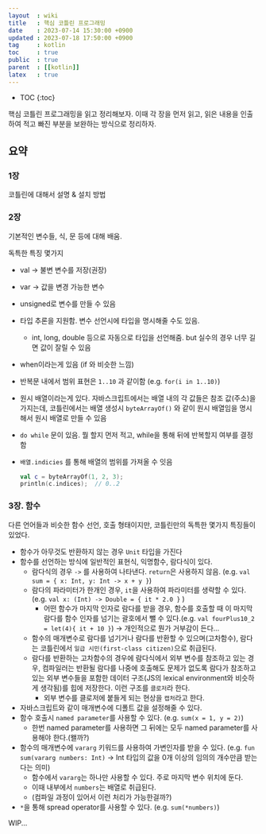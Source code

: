 ```yaml
---
layout  : wiki
title   : 핵심 코틀린 프로그래밍
date    : 2023-07-14 15:30:00 +0900
updated : 2023-07-18 17:50:00 +0900
tag     : kotlin
toc     : true
public  : true
parent  : [[kotlin]]
latex   : true
---
```


* TOC
{:toc}

핵심 코틀린 프로그래밍을 읽고 정리해보자.
이때 각 장을 먼저 읽고, 읽은 내용을 인출하여 적고 빠진 부분을 보완하는 방식으로 정리하자.

## 요약

### 1장

코틀린에 대해서 설명 & 설치 방법

### 2장

기본적인 변수들, 식, 문 등에 대해 배움.

독특한 특징 몇가지

- val → 불변 변수를 저장(권장)
- var → 값을 변경 가능한 변수
- unsigned로 변수를 만들 수 있음
- 타입 추론을 지원함. 변수 선언시에 타입을 명시해줄 수도 있음.
    - int, long, double 등으로 자동으로 타입을 선언해줌. but 실수의 경우 너무 길면 값이 잘릴 수 있음
- when이라는게 있음 (if 와 비슷한 느낌)
- 반복문 내에서 범위 표현은 `1..10` 과 같이함 (e.g. `for(i in 1..10)`)
- 원시 배열이라는게 있다. 자바스크립트에서는 배열 내의 각 값들은 참조 값(주소)을 가지는데, 코틀린에서는 배열 생성시 `byteArrayOf()` 와 같이 원시 배열임을 명시해서 원시 배열로 만들 수 있음
- `do while` 문이 있음. 뭘 할지 먼저 적고, while을 통해 뒤에 반복할지 여부를 결정함
- `배열.indicies` 를 통해 배열의 범위를 가져올 수 잇음

  ```kotlin
  val c = byteArrayOf(1, 2, 3);
  println(c.indices);  // 0..2
  ```

### 3장. 함수

다른 언어들과 비슷한 함수 선언, 호출 형태이지만, 코틀린만의 독특한 몇가지 특징들이 있었다.

- 함수가 아무것도 반환하지 않는 경우 `Unit` 타입을 가진다
- 함수를 선언하는 방식에 일반적인 표현식, 익명함수, 람다식이 있다.
  - 람다식의 경우 `->` 를 사용하여 나타낸다. `return`은 사용하지 않음. (e.g. `val sum = { x: Int, y: Int -> x + y }`)
  - 람다의 파라미터가 한개인 경우, `it`을 사용하여 파라미터를 생략할 수 있다. (e.g. `val x: (Int) -> Double = { it * 2.0 }` )
    - 어떤 함수가 마지막 인자로 람다를 받을 경우, 함수를 호출할 때 이 마지막 람다를 함수 인자를 넘기는 괄호에서 뺄 수 있다.(e.g. `val fourPlus10_2 = let(4){ it + 10 }`) -> 개인적으로 뭔가 거부감이 든다...
  - 함수의 매개변수로 람다를 넘기거나 람다를 반환할 수 있으며(고차함수), 람다는 코틀린에서 `일급 시민(first-class citizen)`으로 취급된다.
  - 람다를 반환하는 고차함수의 경우에 람다식에서 외부 변수를 참조하고 있는 경우, 컴파일러는 반환될 람다를 나중에 호출해도 문제가 없도록 람다가 참조하고 있는 외부 변수들을 포함한 데이터 구조(JS의 lexical environment와 비슷하게 생각됨)를 힙에 저장한다. 이런 구조를 `클로저`라 한다.
    - 외부 변수를 클로저에 붙들게 되는 현상을 `캡처`라고 한다.
- 자바스크립트와 같이 매개변수에 디폴트 값을 설정해줄 수 있다.
- 함수 호출시 `named parameter`를 사용할 수 있다. (e.g. `sum(x = 1, y = 2)`)
  - 한번 named parameter를 사용하면 그 뒤에는 모두 named parameter를 사용해야 한다.(왤까?)
- 함수의 매개변수에 `vararg` 키워드를 사용하여 가변인자를 받을 수 있다. (e.g. `fun sum(vararg numbers: Int)` -> Int 타입의 값을 0개 이상의 임의의 개수만큼 받는다는 의미)
  - 함수에서 `vararg`는 하나만 사용할 수 있다. 주로 마지막 변수 위치에 둔다.
  - 이때 내부에서 `numbers`는 배열로 취급된다.
  - (컴파일 과정이 있어서 이런 처리가 가능한걸까?)
- `*`을 통해 spread operator를 사용할 수 있다. (e.g. `sum(*numbers)`)

WIP...

